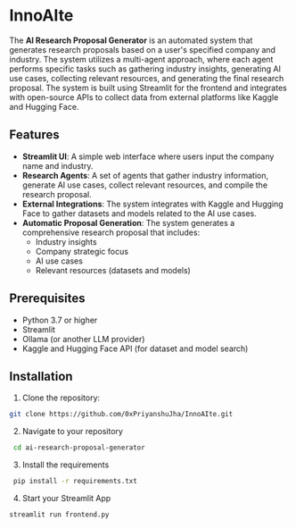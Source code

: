 # InnoAIte

The **AI Research Proposal Generator** is an automated system that generates research proposals based on a user's specified company and industry. The system utilizes a multi-agent approach, where each agent performs specific tasks such as gathering industry insights, generating AI use cases, collecting relevant resources, and generating the final research proposal. The system is built using Streamlit for the frontend and integrates with open-source APIs to collect data from external platforms like Kaggle and Hugging Face.

## Features

- **Streamlit UI**: A simple web interface where users input the company name and industry.
- **Research Agents**: A set of agents that gather industry information, generate AI use cases, collect relevant resources, and compile the research proposal.
- **External Integrations**: The system integrates with Kaggle and Hugging Face to gather datasets and models related to the AI use cases.
- **Automatic Proposal Generation**: The system generates a comprehensive research proposal that includes:
  - Industry insights
  - Company strategic focus
  - AI use cases
  - Relevant resources (datasets and models)
  
## Prerequisites

- Python 3.7 or higher
- Streamlit
- Ollama (or another LLM provider)
- Kaggle and Hugging Face API (for dataset and model search)
  
## Installation

1. Clone the repository:
  ```bash
  git clone https://github.com/0xPriyanshuJha/InnoAIte.git
  ```

2. Navigate to your repository
  ```bash
   cd ai-research-proposal-generator
  ```

3. Install the requirements
  ```bash
   pip install -r requirements.txt
  ```

4. Start your Streamlit App
  ```bash
  streamlit run frontend.py
  ```
